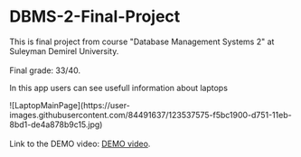 # DBMS-2-Final-Project
This is final project from course "Database Management Systems 2" at Suleyman Demirel University.<br><br>Final grade: 33/40.<br>
<p>In this app users can see usefull information about laptops</p>
![LaptopMainPage](https://user-images.githubusercontent.com/84491637/123537575-f5bc1900-d751-11eb-8bd1-de4a878b9c15.jpg)<br><br>
Link to the DEMO video: <a href="https://youtu.be/uFG0caUJW_M">DEMO video</a>.
